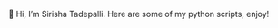 👋 Hi, I’m Sirisha Tadepalli. 
Here are some of my python scripts, enjoy!


<!---
sirishatade/sirishatade is a ✨ special ✨ repository because its `README.md` (this file) appears on your GitHub profile.
You can click the Preview link to take a look at your changes.
--->
